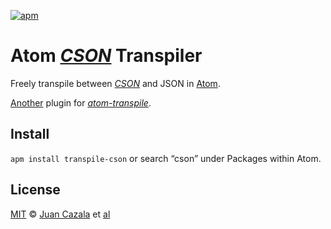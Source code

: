 [![apm]](https://atom.io/packages/transpile-cson)

Atom _[CSON]_ Transpiler
========================
Freely transpile between _[CSON]_ and JSON in [Atom].

[Another] plugin for _[atom-transpile]_.

Install
-------
`apm install transpile-cson` or search “cson” under Packages within Atom.

License
-------
[MIT] © [Juan Cazala] et [al]

[MIT]:								LICENSE.md
[Juan Cazala]:				https://github.com/cazala
[al]:									https://github.com/cazala/atom-transpile-cson/graphs/contributors
[atom]:								https://atom.io
[apm]:                https://img.shields.io/apm/v/transpile-cson.svg?style=flat-square

[atom-transpile]:			https://atom.io/packages/transpile
[Another]:            https://atom.io/packages/search?q=transpile-
[CSON]:								https://github.com/bevry/cson#what-is-cson

